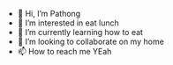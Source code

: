 - 👋 Hi, I’m Pathong
- 👀 I’m interested in eat lunch
- 🌱 I’m currently learning how to eat
- 💞️ I’m looking to collaborate on my home
- 📫 How to reach me YEah

<!---
pathong/pathong is a ✨ special ✨ repository because its `README.md` (this file) appears on your GitHub profile.
You can click the Preview link to take a look at your changes.
--->
